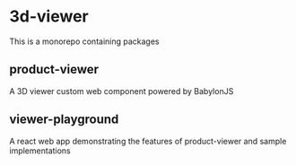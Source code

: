 # 3d-viewer

This is a monorepo containing packages 

## product-viewer
A 3D viewer custom web component powered by BabylonJS

## viewer-playground
A react web app demonstrating the features of product-viewer and sample implementations

